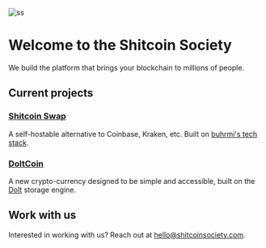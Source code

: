 ![ss](https://github.com/user-attachments/assets/f7c9919f-efd3-412f-a988-ed53d4e2b1b4)

# Welcome to the Shitcoin Society

We build the platform that brings your blockchain to millions of people.

## Current projects

### [Shitcoin Swap](https://www.shitcoinswap.com)

A self-hostable alternative to Coinbase, Kraken, etc. Built on [buhrmi's tech stack](https://github.com/buhrmi).

### [DoltCoin](https://www.doltcoin.com)

A new crypto-currency designed to be simple and accessible, built on the [Dolt](https://github.com/dolthub/dolt) storage engine.

## Work with us

Interested in working with us? Reach out at [hello@shitcoinsociety.com](mailto:hello@shitcoinsociety.com).

<!--
## Projects

Our first project is [tegridy.farm](https://tegridy.farm) - a new startup building a cannabis crowd-growing platform

<a href="https://x.com/einbuhrmi/status/1899758885365526638" target="_blank">
  <img width="536" alt="Screenshot 2025-03-12 at 16 47 05" src="https://github.com/user-attachments/assets/753f8bf7-27f4-4f82-a46e-8fe92792155c" />
</a>

-->
